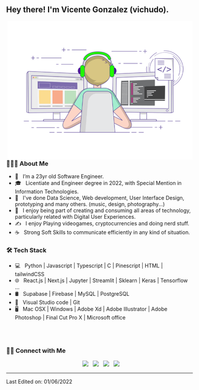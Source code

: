 <h2> Hey there! I'm Vicente Gonzalez (vichudo).</h2>
<img align="right" alt="GIF" src="https://raw.githubusercontent.com/devSouvik/devSouvik/master/gif3.gif" width="500"/>

<h3> 👨🏻‍💻 About Me </h3>

- 🔭 &nbsp; I’m a 23yr old Software Engineer.
- 🎓 &nbsp;  Licentiate and Engineer degree in 2022, with Special Mention in Information Technologies.
- 💼 &nbsp; I've done Data Science, Web development, User Interface Design, prototyping and many others. (music, design, photography...)
- 🌱 &nbsp; I enjoy being part of creating and consuming all areas of technology, particularly related with Digital User Experiences.
- ✍️ &nbsp; I enjoy Playing videogames, cryptocurrencies and doing nerd stuff.
- ☕ &nbsp; Strong Soft Skills to communicate efficiently in any kind of situation.

<h3>🛠 Tech Stack</h3>

- 💻 &nbsp; Python | Javascript | Typescript | C | Pinescript | HTML | tailwindCSS  
- 🌐 &nbsp; React.js | Next.js | Jupyter | Streamlit | Sklearn | Keras | Tensorflow ...
- 🛢 &nbsp; Supabase | Firebase | MySQL | PostgreSQL
- 🔧 &nbsp; Visual Studio code | Git
- 🖥 &nbsp; Mac OSX | Windows | Adobe Xd | Adobe Illustrator | Adobe Photoshop | Final Cut Pro X | Microsoft office

<br>

<!-- 
<img align="center" src="https://github-readme-stats.vercel.app/api?username=vichudo&include_all_commits=true&count_private=true&show_icons=true&line_height=20&title_color=7A7ADB&icon_color=2234AE&text_color=D3D3D3&bg_color=0,000000,130F40" alt="vichudo Github Stats"> -->

</br>


<!-- [![Top Langs](https://github-readme-stats.vercel.app/api/top-langs/?username=vichudo&layout=compact&text_color=daf7dc&bg_color=151515)](https://github.com/vichudo/github-readme-stats) -->

<h3> 🤝🏻 Connect with Me </h3>

<p align="center">
&nbsp; <a href="https://twitter.com/vichudo" target="_blank" rel="noopener noreferrer"><img src="https://img.icons8.com/plasticine/100/000000/twitter.png" width="50" /></a>  
&nbsp; <a href="https://www.instagram.com/vichudo/" target="_blank" rel="noopener noreferrer"><img src="https://img.icons8.com/plasticine/100/000000/instagram-new.png" width="50" /></a>  
&nbsp; <a href="https://www.linkedin.com/in/vicente-gonz%C3%A1lez000" target="_blank" rel="noopener noreferrer"><img src="https://img.icons8.com/plasticine/100/000000/linkedin.png" width="50" /></a>
&nbsp; <a href="mailto:vichudo@gmail.com" target="_blank" rel="noopener noreferrer"><img src="https://img.icons8.com/plasticine/100/000000/gmail.png"  width="50" /></a>
</p>


----

Last Edited on: 01/06/2022

<!--
**vichudo/vichudo** is a ✨ _special_ ✨ repository because its `README.md` (this file) appears on your GitHub profile.

Here are some ideas to get you started:

- 🔭 I’m currently working on ...
- 🌱 I’m currently learning ...
- 👯 I’m looking to collaborate on ...
- 🤔 I’m looking for help with ...
- 💬 Ask me about ...
- 📫 How to reach me: ...
- 😄 Pronouns: ...
- ⚡ Fun fact: ...
-->
